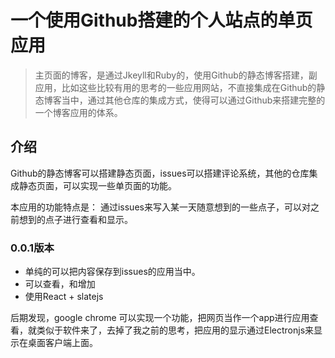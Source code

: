 # 一个使用Github搭建的个人站点的单页应用

> 主页面的博客，是通过Jkeyll和Ruby的，使用Github的静态博客搭建，副应用，比如这些比较有用的思考的一些应用网站，不直接集成在Github的静态博客当中，通过其他仓库的集成方式，使得可以通过Github来搭建完整的一个博客应用的体系。

## 介绍

Github的静态博客可以搭建静态页面，issues可以搭建评论系统，其他的仓库集成静态页面，可以实现一些单页面的功能。

本应用的功能特点是： 通过issues来写入某一天随意想到的一些点子，可以对之前想到的点子进行查看和显示。

### 0.0.1版本

- 单纯的可以把内容保存到issues的应用当中。
- 可以查看，和增加
- 使用React + slatejs

后期发现，google chrome 可以实现一个功能，把网页当作一个app进行应用查看，就类似于软件来了，去掉了我之前的思考，把应用的显示通过Electronjs来显示在桌面客户端上面。

